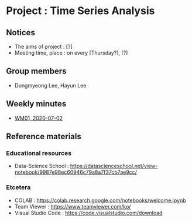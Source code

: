 # Project : Time Series Analysis
## Notices
- The aims of project : [?]
- Meeting time, place : on every [Thursday?], [?]


## Group members
- Dongmyeong Lee, Hayun Lee

## Weekly minutes
- <a href="https://github.com/ailever/project_time_series_analysis/blob/master/weekly_minutes/week01.md">WM01, 2020-07-02</a>

## Reference materials
### Educational resources
- Data-Science School : https://datascienceschool.net/view-notebook/9987e98ec60946c79a8a7f37cb7ae9cc/

### Etcetera
- COLAB : https://colab.research.google.com/notebooks/welcome.ipynb
- Team Viewer : https://www.teamviewer.com/ko/
- Visual Studio Code : https://code.visualstudio.com/download
